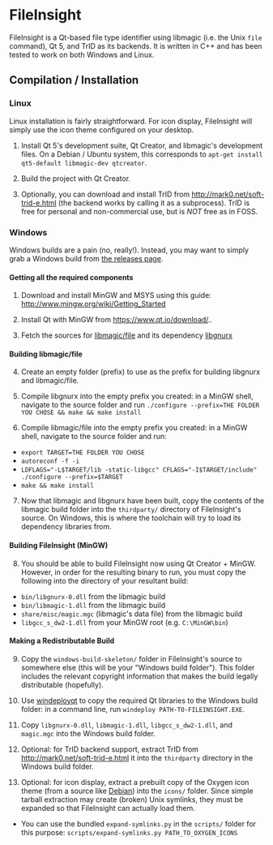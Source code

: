 # FileInsight

FileInsight is a Qt-based file type identifier using libmagic (i.e. the Unix `file` command), Qt 5, and TrID as its backends. It is written in C++ and has been tested to work on both Windows and Linux.

## Compilation / Installation

### Linux

Linux installation is fairly straightforward. For icon display, FileInsight will simply use the icon theme configured on your desktop.

1) Install Qt 5's development suite, Qt Creator, and libmagic's development files. On a Debian / Ubuntu system, this corresponds to `apt-get install qt5-default libmagic-dev qtcreator`.

2) Build the project with Qt Creator.

3) Optionally, you can download and install TrID from http://mark0.net/soft-trid-e.html (the backend works by calling it as a subprocess). TrID is free for personal and non-commercial use, but is *NOT* free as in FOSS.

### Windows

Windows builds are a pain (no, really!). Instead, you may want to simply grab a Windows build from [the releases page](https://github.com/GLolol/FileInsight/releases).

#### Getting all the required components

1) Download and install MinGW and MSYS using this guide: http://www.mingw.org/wiki/Getting_Started

2) Install Qt with MinGW from https://www.qt.io/download/..

3) Fetch the sources for [libmagic/file](https://github.com/file/file) and its dependency [libgnurx](https://github.com/glolol/libgnurx)

#### Building libmagic/file

4) Create an empty folder (prefix) to use as the prefix for building libgnurx and libmagic/file.

5) Compile libgnurx into the empty prefix you created: in a MinGW shell, navigate to the source folder and run `./configure --prefix=THE FOLDER YOU CHOSE && make && make install`

6) Compile libmagic/file into the empty prefix you created: in a MinGW shell, navigate to the source folder and run:
- `export TARGET=THE FOLDER YOU CHOSE`
- `autoreconf -f -i`
- `LDFLAGS="-L$TARGET/lib -static-libgcc" CFLAGS="-I$TARGET/include" ./configure --prefix=$TARGET`
- `make && make install`

7) Now that libmagic and libgnurx have been built, copy the contents of the libmagic build folder into the `thirdparty/` directory of FileInsight's source. On Windows, this is where the toolchain will try to load its dependency libraries from.

#### Building FileInsight (MinGW)

8) You should be able to build FileInsight now using Qt Creator + MinGW. However, in order for the resulting binary to run, you must copy the following into the directory of your resultant build:
- `bin/libgnurx-0.dll` from the libmagic build
- `bin/libmagic-1.dll` from the libmagic build
- `share/misc/magic.mgc` (libmagic's data file) from the libmagic build
- `libgcc_s_dw2-1.dll` from your MinGW root (e.g. `C:\MinGW\bin`)

#### Making a Redistributable Build

9) Copy the `windows-build-skeleton/` folder in FileInsight's source to somewhere else (this will be your "Windows build folder"). This folder includes the relevant copyright information that makes the build legally distributable (hopefully).

10) Use [windeployqt](https://doc.qt.io/qt-5/windows-deployment.html) to copy the required Qt libraries to the Windows build folder: in a command line, run `windeploy PATH-TO-FILEINSIGHT.EXE`.

11) Copy `libgnurx-0.dll`, `libmagic-1.dll`, `libgcc_s_dw2-1.dll`, and `magic.mgc` into the Windows build folder.

12) Optional: for TrID backend support, extract TrID from http://mark0.net/soft-trid-e.html it into the `thirdparty` directory in the Windows build folder.

13) Optional: for icon display, extract a prebuilt copy of the Oxygen icon theme (from a source like [Debian](https://packages.debian.org/sid/all/oxygen-icon-theme/download)) into the `icons/` folder. Since simple tarball extraction may create (broken) Unix symlinks, they must be expanded so that FileInsight can actually load them.
- You can use the bundled `expand-symlinks.py` in the `scripts/` folder for this purpose: `scripts/expand-symlinks.py PATH_TO_OXYGEN_ICONS`
